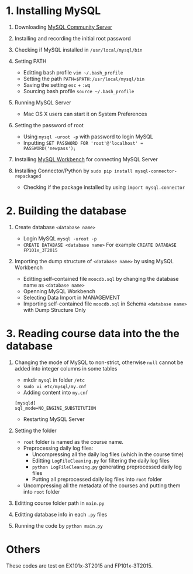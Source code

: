 # 1. Installing MySQL

1. Downloading [MySQL Community Server](http://dev.mysql.com/downloads/mysql/)

2. Installing and recording the initial root password

3. Checking if MySQL installed in ```/usr/local/mysql/bin```

4. Setting PATH
    * Editting bash profile ```vim ~/.bash_profile```
    * Setting the path ```PATH=$PATH:/usr/local/mysql/bin```
    * Saving the setting ```esc``` + ```:wq```
    * Sourcing bash profile ```source ~/.bash_profile```

5. Running MySQL Server
    * Mac OS X users can start it on System Preferences
    
6. Setting the password of root
    * Using ```mysql -uroot -p``` with password to login MySQL
    * Inputting ```SET PASSWORD FOR 'root'@'localhost' = PASSWORD('newpass');```
    
7. Installing [MySQL Workbench](http://dev.mysql.com/downloads/workbench/) for connecting MySQL Server

8. Installing Connector/Python by ```sudo pip install mysql-connector-repackaged```
    * Checking if the package installed by using ```import mysql.connector``` 

# 2. Building the database

1. Create database ```<database name>```
    * Login MySQL ```mysql -uroot -p```
    * ```CREATE DATABASE <database name>``` For example ```CREATE DATABASE FP101x_3T2015```
    
2. Importing the dump structure of ```<database name>``` by using MySQL Workbench
    * Editting self-contained file ```moocdb.sql``` by changing the database name as ```<database name>```
    * Openning MySQL Workbench
    * Selecting Data Import in MANAGEMENT
    * Importing self-contained file ```moocdb.sql``` in Schema ```<database name>``` with Dump Structure Only

# 3. Reading course data into the the database

1. Changing the mode of MySQL to non-strict, otherwise ```null``` cannot be added into integer columns in some tables
    * mkdir ```mysql``` in folder ```/etc```
    * ```sudo vi etc/mysql/my.cnf```
    * Adding content into ```my.cnf```
    
    ```
    [mysqld]
    sql_mode=NO_ENGINE_SUBSTITUTION
    ```
    * Restarting MySQL Server
    
<!--2. Setting the folder
    * Root folder is named as the course name.
    * mkdir ```zip_files``` and ```unzip_files``` under the root folder
    * mkdir ```metadata``` under the folder ```unzip_files```, and put all the  files of metadata of the course into the folder ```metadata```
    * Put all the daily log files with ```.gz``` into ```zip_files```-->
    
2. Setting the folder
    * ```root``` folder is named as the course name.
    * Preprocessing daily log files:
        * Uncompressing all the daily log files (which in the course time)
        * Editting ```LogFileCleaning.py``` for filtering the daily log files
        * ```python LogFileCleaning.py``` generating preprocessed daily log files
        * Putting all preprocessed daily log files into ```root``` folder
    * Uncompressing all the metadata of the courses and putting them into ```root``` folder

3. Editting course folder path in ```main.py```
4. Editting database info in each ```.py``` files
5. Running the code by ```python main.py```

# Others

These codes are test on EX101x-3T2015 and FP101x-3T2015.
